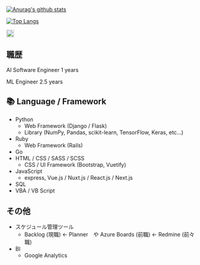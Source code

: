 [![Anurag's github stats](https://github-readme-stats.vercel.app/api?username=manman4&show_icons=true&theme=dark&hide=stars&count_private=true)](https://github.com/manman4)


[![Top Langs](https://github-readme-stats.vercel.app/api/top-langs/?username=manman4&theme=dark&layout=compact)](https://github.com/manman4)


<p align="left"> 
  <a href="https://github.com/manman4">
    <img height="20" src="https://img.shields.io/github/followers/manman4?label=follow&logo=github&style=flat" />
  </a>
</p>

## 職歴

AI Software Engineer 1 years

ML Engineer 2.5 years

## 📚 Language / Framework 
- Python
  - Web Framework (Django / Flask)
  - Library (NumPy, Pandas, scikit-learn, TensorFlow, Keras, etc...)
- Ruby
  - Web Framework (Rails)
- Go
- HTML / CSS / SASS / SCSS
  - CSS / UI Framework (Bootstrap, Vuetify)
- JavaScript
  - express, Vue.js / Nuxt.js / React.js / Next.js
- SQL
- VBA / VB Script

## その他 
- スケジュール管理ツール
  - Backlog (現職) <- Planner　や Azure Boards (前職) <- Redmine (前々職) 
- BI
  - Google Analytics
